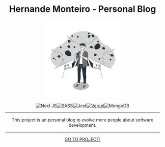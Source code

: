 <h1 align= "center">Hernande Monteiro - Personal Blog</h1>
<p align="center">
<img src="./public/favicon.png" alt="Hernande Monteiro Logotipo" style="width: 50%;height: 50%"/>
</p>
<div align="center">

![Next JS](https://img.shields.io/badge/Next-black?style=for-the-badge&logo=next.js&logoColor=white)![SASS](https://img.shields.io/badge/SASS-hotpink.svg?style=for-the-badge&logo=SASS&logoColor=white)![Jest](https://img.shields.io/badge/-jest-%23C21325?style=for-the-badge&logo=jest&logoColor=white)[![Vercel](https://img.shields.io/badge/vercel-%23000000.svg?style=for-the-badge&logo=vercel&logoColor=white)](https://hernandemonteiro.vercel.app)![MongoDB](https://img.shields.io/badge/MongoDB-%234ea94b.svg?style=for-the-badge&logo=mongodb&logoColor=white)
</div>

<hr>

<p  align= "center">This project is an personal blog to evolve more people about software development.</p>

<hr>

<p align= "center"><a href="https://hernandemonteiro.vercel.app" target="_blank">GO TO PROJECT!</a></p>

<!-- <hr> -->

<!-- [GO TO FULL DOCUMENTATION!](https://hernandemonteiro.vercel.app/docs) -->

<!-- <hr> -->

